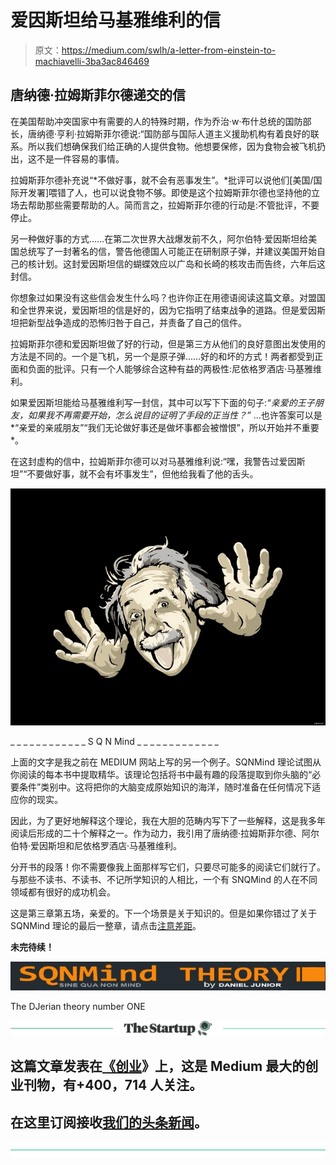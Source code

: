 # 爱因斯坦给马基雅维利的信

> 原文：<https://medium.com/swlh/a-letter-from-einstein-to-machiavelli-3ba3ac846469>

## 唐纳德·拉姆斯菲尔德递交的信

在美国帮助冲突国家中有需要的人的特殊时期，作为乔治·w·布什总统的国防部长，唐纳德·亨利·拉姆斯菲尔德说:“国防部与国际人道主义援助机构有着良好的联系。所以我们想确保我们给正确的人提供食物。他想要保修，因为食物会被飞机扔出，这不是一件容易的事情。

拉姆斯菲尔德补充说“*不做好事，就不会有恶事发生”。*批评可以说他们[美国/国际开发署]喂错了人，也可以说食物不够。即使是这个拉姆斯菲尔德也坚持他的立场去帮助那些需要帮助的人。简而言之，拉姆斯菲尔德的行动是:不管批评，不要停止。

另一种做好事的方式……在第二次世界大战爆发前不久，阿尔伯特·爱因斯坦给美国总统写了一封著名的信，警告他德国人可能正在研制原子弹，并建议美国开始自己的核计划。这封爱因斯坦信的蝴蝶效应以广岛和长崎的核攻击而告终，六年后这封信。

你想象过如果没有这些信会发生什么吗？也许你正在用德语阅读这篇文章。对盟国和全世界来说，爱因斯坦的信是好的，因为它指明了结束战争的道路。但是爱因斯坦把新型战争造成的恐怖归咎于自己，并责备了自己的信件。

拉姆斯菲尔德和爱因斯坦做了好的行动，但是第三方从他们的良好意图出发使用的方法是不同的。一个是飞机，另一个是原子弹……好的和坏的方式！两者都受到正面和负面的批评。只有一个人能够综合这种有益的两极性:尼依格罗酒店·马基雅维利。

如果爱因斯坦能给马基雅维利写一封信，其中可以写下下面的句子:*“亲爱的王子朋友，如果我不再需要开始，怎么说目的证明了手段的正当性？”* …也许答案可以是*“亲爱的亲戚朋友”“我们无论做好事还是做坏事都会被憎恨”，所以开始并不重要*。

在这封虚构的信中，拉姆斯菲尔德可以对马基雅维利说:“嘿，我警告过爱因斯坦”“不要做好事，就不会有坏事发生”，但他给我看了他的舌头。

![](img/7eabefbadc8298000ad9b85abb85db1a.png)

_ _ _ _ _ _ _ _ _ _ _ _ S Q N Mind _ _ _ _ _ _ _ _ _ _ _ _ _

上面的文字是我之前在 MEDIUM 网站上写的另一个例子。SQNMind 理论试图从你阅读的每本书中提取精华。该理论包括将书中最有趣的段落提取到你头脑的“必要条件”类别中。这将把你的大脑变成原始知识的海洋，随时准备在任何情况下适应你的现实。

因此，为了更好地解释这个理论，我在大胆的范畴内写下了一些解释，这是我多年阅读后形成的二十个解释之一。作为动力，我引用了唐纳德·拉姆斯菲尔德、阿尔伯特·爱因斯坦和尼依格罗酒店·马基雅维利。

分开书的段落！你不需要像我上面那样写它们，只要尽可能多的阅读它们就行了。与那些不读书、不读书、不记所学知识的人相比，一个有 SNQMind 的人在不同领域都有很好的成功机会。

这是第三章第五场，亲爱的。下一个场景是关于知识的。但是如果你错过了关于 SQNMind 理论的最后一整章，请点击[注意差距](/@danieljunior_58594/mind-the-gap-e6dd7ee7ad0e)。

**未完待续！**

![](img/a4c9c61acca1f223b9cb69de9574205e.png)

The DJerian theory number ONE

[![](img/308a8d84fb9b2fab43d66c117fcc4bb4.png)](https://medium.com/swlh)

## 这篇文章发表在[《创业](https://medium.com/swlh)》上，这是 Medium 最大的创业刊物，有+400，714 人关注。

## 在这里订阅接收[我们的头条新闻](http://growthsupply.com/the-startup-newsletter/)。

[![](img/b0164736ea17a63403e660de5dedf91a.png)](https://medium.com/swlh)